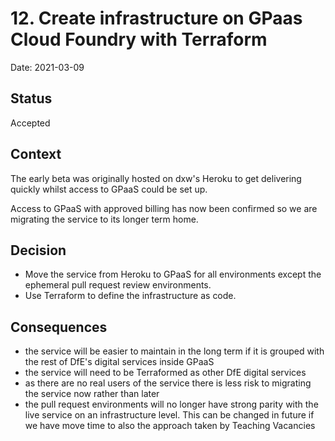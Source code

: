 # 12. Create infrastructure on GPaas Cloud Foundry with Terraform

Date: 2021-03-09

## Status

Accepted

## Context

The early beta was originally hosted on dxw's Heroku to get delivering quickly whilst access to GPaaS could be set up.

Access to GPaaS with approved billing has now been confirmed so we are migrating the service to its longer term home.

## Decision

- Move the service from Heroku to GPaaS for all environments except the ephemeral pull request review environments.
- Use Terraform to define the infrastructure as code.


## Consequences

- the service will be easier to maintain in the long term if it is grouped with the rest of DfE's digital services inside GPaaS
- the service will need to be Terraformed as other DfE digital services
- as there are no real users of the service there is less risk to migrating the service now rather than later
- the pull request environments will no longer have strong parity with the live service on an infrastructure level. This can be changed in future if we have move time to also the approach taken by Teaching Vacancies
